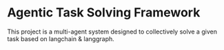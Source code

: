 # Agentic Task Solving Framework

This project is a multi-agent system designed to collectively solve a given task based on langchain & langgraph.
